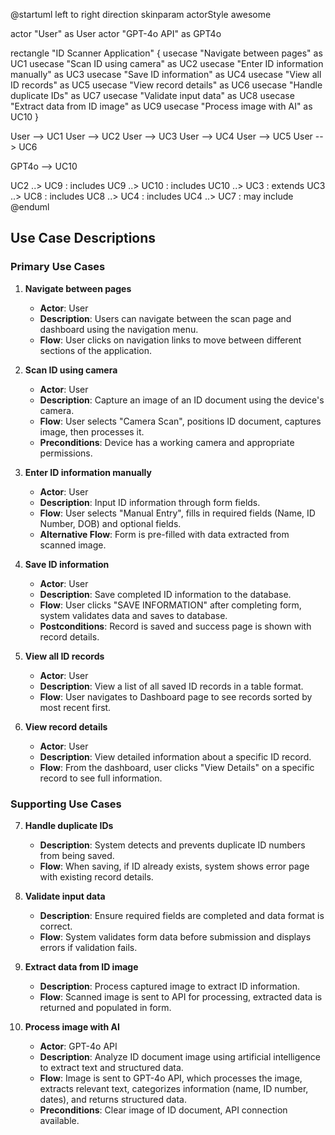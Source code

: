 @startuml
left to right direction
skinparam actorStyle awesome

actor "User" as User
actor "GPT-4o API" as GPT4o

rectangle "ID Scanner Application" {
  usecase "Navigate between pages" as UC1
  usecase "Scan ID using camera" as UC2
  usecase "Enter ID information manually" as UC3
  usecase "Save ID information" as UC4
  usecase "View all ID records" as UC5
  usecase "View record details" as UC6
  usecase "Handle duplicate IDs" as UC7
  usecase "Validate input data" as UC8
  usecase "Extract data from ID image" as UC9
  usecase "Process image with AI" as UC10
}

User --> UC1
User --> UC2
User --> UC3
User --> UC4
User --> UC5
User --> UC6

GPT4o --> UC10

UC2 ..> UC9 : includes
UC9 ..> UC10 : includes
UC10 ..> UC3 : extends
UC3 ..> UC8 : includes
UC8 ..> UC4 : includes
UC4 ..> UC7 : may include
@enduml 

## Use Case Descriptions

### Primary Use Cases

1. **Navigate between pages**
   - **Actor**: User
   - **Description**: Users can navigate between the scan page and dashboard using the navigation menu.
   - **Flow**: User clicks on navigation links to move between different sections of the application.

2. **Scan ID using camera**
   - **Actor**: User
   - **Description**: Capture an image of an ID document using the device's camera.
   - **Flow**: User selects "Camera Scan", positions ID document, captures image, then processes it.
   - **Preconditions**: Device has a working camera and appropriate permissions.

3. **Enter ID information manually**
   - **Actor**: User
   - **Description**: Input ID information through form fields.
   - **Flow**: User selects "Manual Entry", fills in required fields (Name, ID Number, DOB) and optional fields.
   - **Alternative Flow**: Form is pre-filled with data extracted from scanned image.

4. **Save ID information**
   - **Actor**: User
   - **Description**: Save completed ID information to the database.
   - **Flow**: User clicks "SAVE INFORMATION" after completing form, system validates data and saves to database.
   - **Postconditions**: Record is saved and success page is shown with record details.

5. **View all ID records**
   - **Actor**: User
   - **Description**: View a list of all saved ID records in a table format.
   - **Flow**: User navigates to Dashboard page to see records sorted by most recent first.

6. **View record details**
   - **Actor**: User
   - **Description**: View detailed information about a specific ID record.
   - **Flow**: From the dashboard, user clicks "View Details" on a specific record to see full information.

### Supporting Use Cases

7. **Handle duplicate IDs**
   - **Description**: System detects and prevents duplicate ID numbers from being saved.
   - **Flow**: When saving, if ID already exists, system shows error page with existing record details.

8. **Validate input data**
   - **Description**: Ensure required fields are completed and data format is correct.
   - **Flow**: System validates form data before submission and displays errors if validation fails.

9. **Extract data from ID image**
   - **Description**: Process captured image to extract ID information.
   - **Flow**: Scanned image is sent to API for processing, extracted data is returned and populated in form.

10. **Process image with AI**
    - **Actor**: GPT-4o API
    - **Description**: Analyze ID document image using artificial intelligence to extract text and structured data.
    - **Flow**: Image is sent to GPT-4o API, which processes the image, extracts relevant text, categorizes information (name, ID number, dates), and returns structured data.
    - **Preconditions**: Clear image of ID document, API connection available. 